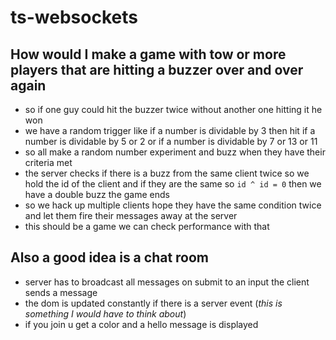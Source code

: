 # ts-websockets


## How would I make a game with tow or more players that are hitting a buzzer over and over again

- so if one guy could hit the buzzer twice without another one hitting it he won
- we have a random trigger like if a number is dividable by 3 then hit if a number is dividable by 5 or 2
    or if a number is dividable by 7 or 13 or 11
- so all make a random number experiment and buzz when they have their criteria met
- the server checks if there is a buzz from the same client twice so we hold the id of the client and if they are the same so
    `id ^ id = 0` then we have a double buzz the game ends
- so we hack up multiple clients hope they have the same condition twice and let them fire their messages away at the server
- this should be a game we can check performance with that

## Also a good idea is a chat room

- server has to broadcast all messages on submit to an input the client sends a message
- the dom is updated constantly if there is a server event (*this is something I would have to think about*)
- if you join u get a color and a hello message is displayed

